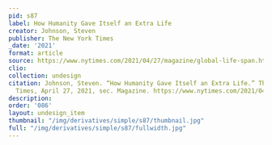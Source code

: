 ```yaml
---
pid: s87
label: How Humanity Gave Itself an Extra Life
creator: Johnson, Steven
publisher: The New York Times
_date: '2021'
format: article
source: https://www.nytimes.com/2021/04/27/magazine/global-life-span.html
clio:
collection: undesign
citation: Johnson, Steven. “How Humanity Gave Itself an Extra Life.” The New York
  Times, April 27, 2021, sec. Magazine. https://www.nytimes.com/2021/04/27/magazine/global-life-span.html.
description:
order: '086'
layout: undesign_item
thumbnail: "/img/derivatives/simple/s87/thumbnail.jpg"
full: "/img/derivatives/simple/s87/fullwidth.jpg"
---
```

